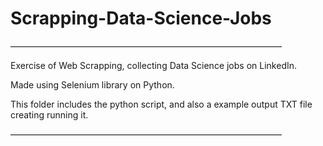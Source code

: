 # Scrapping-Data-Science-Jobs

———————————————————————————————
  
Exercise of Web Scrapping, collecting Data Science jobs on LinkedIn. 
  
Made using Selenium library on Python.

This folder includes the python script, and also a example output TXT file creating running it.
  
  ———————————————————————————————
